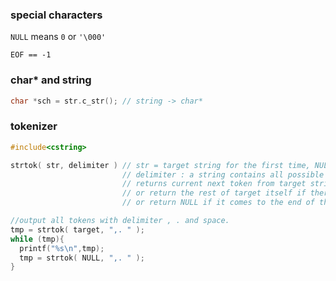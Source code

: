 ### special characters

`NULL` means `0` or `'\000'`

`EOF == -1`

### char\* and string

```cpp
char *sch = str.c_str(); // string -> char*
```

### tokenizer

```cpp
#include<cstring>

strtok( str, delimiter ) // str = target string for the first time, NULL for the rest
                         // delimiter : a string contains all possible delimiters
                         // returns current next token from target string
                         // or return the rest of target itself if there's no token left
                         // or return NULL if it comes to the end of the target string

//output all tokens with delimiter , . and space.
tmp = strtok( target, ",. " );              
while (tmp){
  printf("%s\n",tmp);
  tmp = strtok( NULL, ",. " );
}
```



